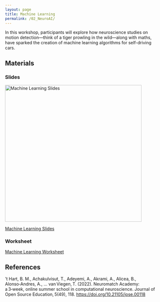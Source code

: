 ```yaml
---
layout: page
title: Machine Learning
permalink: /02_NeuroAI/
---
```


In this workshop, participants will explore
how neuroscience studies on motion
detection—think of a tiger prowling in the
wild—along with maths, have sparked the
creation of machine learning algorithms
for self-driving cars.



## Materials

### Slides

<img src="Maths_in_the_Wild_MachineLearning.gif" alt="Machine Learning Slides" width="450"/>

[Machine Learning Slides](Maths_in_the_Wild_MachineLearning.pptx)

### Worksheet

[Machine Learning Worksheet](Maths_in_the_Wild_MachineLearningWorksheet.pdf)


## References

’t Hart, B. M., Achakulvisut, T., Adeyemi, A., Akrami, A., Alicea, B., Alonso‑Andres, A., … van Viegen, T. (2022). Neuromatch Academy: a 3‑week, online summer school in computational neuroscience. Journal of Open Source Education, 5(49), 118. https://doi.org/10.21105/jose.00118
